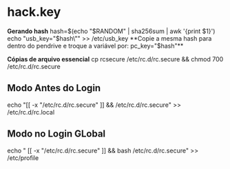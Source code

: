 # hack.key

**Gerando hash**
hash=$(echo "$RANDOM" | sha256sum | awk '{print $1}')
echo "usb_key=\"$hash\"" >> /etc/usb_key 
**Copie a mesma hash para dentro do pendrive e troque a variável por: pc_key="$hash"**

**Cópias de arquivo essencial**
cp rcsecure /etc/rc.d/rc.secure && chmod 700 /etc/rc.d/rc.secure

## Modo Antes do Login
echo "[[ -x "/etc/rc.d/rc.secure" ]] && /etc/rc.d/rc.secure" >> /etc/rc.d/rc.local

## Modo no Login GLobal
echo " [[ -x "/etc/rc.d/rc.secure" ]] && bash /etc/rc.d/rc.secure" >> /etc/profile
